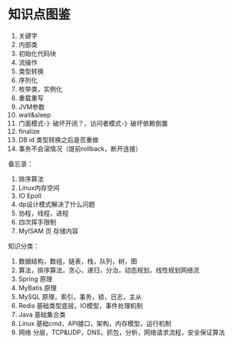 # 知识点图鉴

1. 关键字
2. 内部类
3. 初始化代码块
4. 流操作
6. 类型转换
7. 序列化
8. 枚举类，实例化
9. 重载重写
10. JVM参数
11. wait&sleep
12. 门面模式-》破坏开闭？，访问者模式-》破坏依赖倒置
13. finalize
14. DB id 类型转换之后是否重做
15. 事务不会滚情况（提前rollback，断开连接）

备忘录：

1. 排序算法
2. Linux内存空间
3. IO Epoll
4. dp设计模式解决了什么问题
5. 协程，线程，进程
6. 四次挥手限制
7. MyISAM 页 存储内容

知识分类：

1. 数据结构，数组，链表，栈，队列，树，图
2. 算法，排序算法，贪心，递归，分治，动态规划，线性规划网络流
3. Spring 原理
4. MyBatis 原理
5. MySQL 原理，索引，事务，锁，日志，主从
6. Redis 基础类型底层，IO模型，事件处理机制
7. Java 基础集合类
8. Linux 基础cmd，API接口，架构，内存模型，运行机制
9. 网络 分层，TCP&UDP，DNS，抓包，分析，网络请求流程，安全保证算法